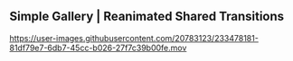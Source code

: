 ## Simple Gallery | Reanimated Shared Transitions


https://user-images.githubusercontent.com/20783123/233478181-81df79e7-6db7-45cc-b026-27f7c39b00fe.mov


